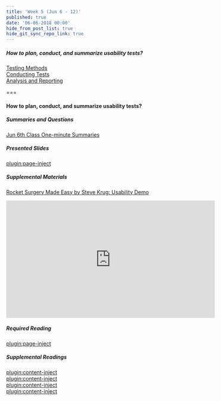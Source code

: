 ```yaml
---
title: 'Week 5 (Jun 6 - 12)'
published: true
date: '06-06-2018 00:00'
hide_from_post_list: true
hide_git_sync_repo_link: true
---
```


##### How to plan, conduct, and summarize usability tests?  
[Testing Methods](https://paulhibbitts.net/cmpt-363-182/pdfs/cmpt-363-182-usability-testing.pdf#page=5)  
[Conducting Tests](https://paulhibbitts.net/cmpt-363-182/pdfs/cmpt-363-182-usability-testing.pdf#page=31)  
[Analysis and Reporting](https://paulhibbitts.net/cmpt-363-182/pdfs/cmpt-363-182-usability-testing.pdf#page=101)  

===

#### **How to plan, conduct, and summarize usability tests?**

##### Summaries and Questions  
[Jun 6th Class One-minute Summaries](https://sso.canvaslms.com/courses/1413912/assignments/9519522)

##### Presented Slides  
[plugin:page-inject](/all-slides/week-05)

##### Supplemental Materials  
[Rocket Surgery Made Easy by Steve Krug: Usability Demo](https://www.youtube.com/watch?v=QckIzHC99Xc)  
<div class="embed-responsive embed-responsive-4by3"><iframe width="560" height="315" src="https://www.youtube.com/embed/QckIzHC99Xc" frameborder="0" allowfullscreen></iframe></div>

##### Required Reading  
[plugin:page-inject](/all-readings/week-05)

##### Supplemental Readings  
[plugin:content-inject](/ux-techniques-guide/how-to-plan-conduct-and-summarize-usability-tests/usability-testing-formal)  
[plugin:content-inject](/ux-techniques-guide/how-to-plan-conduct-and-summarize-usability-tests/usability-test-surveys)  
[plugin:content-inject](/ux-techniques-guide/how-to-plan-conduct-and-summarize-usability-tests/usability-test-tasks)  
[plugin:content-inject](/ux-techniques-guide/how-to-plan-conduct-and-summarize-usability-tests/usability-testing-informal)  
